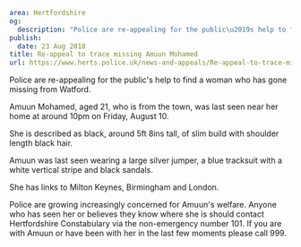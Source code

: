```yaml
area: Hertfordshire
og:
  description: "Police are re-appealing for the public\u2019s help to find a woman who has gone missing from Watford."
publish:
  date: 23 Aug 2018
title: Re-appeal to trace missing Amuun Mohamed
url: https://www.herts.police.uk/news-and-appeals/Re-appeal-to-trace-missing-Amuun-Mohamed-1691MD
```

Police are re-appealing for the public's help to find a woman who has gone missing from Watford.

Amuun Mohamed, aged 21, who is from the town, was last seen near her home at around 10pm on Friday, August 10.

She is described as black, around 5ft 8ins tall, of slim build with shoulder length black hair.

Amuun was last seen wearing a large silver jumper, a blue tracksuit with a white vertical stripe and black sandals.

She has links to Milton Keynes, Birmingham and London.

Police are growing increasingly concerned for Amuun's welfare. Anyone who has seen her or believes they know where she is should contact Hertfordshire Constabulary via the non-emergency number 101. If you are with Amuun or have been with her in the last few moments please call 999.
